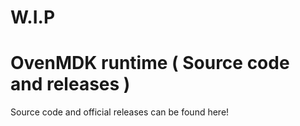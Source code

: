 # W.I.P

# OvenMDK runtime ( Source code and releases )

Source code and official releases can be found here!
